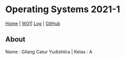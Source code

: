 # Operating Systems 2021-1
[Home](README) |
[W01](w01)|
[Log](TXT/mylog.txt) |
[GitHub](https://github.com/gilangcy/os211)

## About
Name  : Gilang Catur Yudishtira | Kelas : A 
